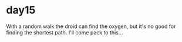 # day15

With a random walk the droid can find the oxygen, but it's no good for
finding the shortest path.  I'll come pack to this...
